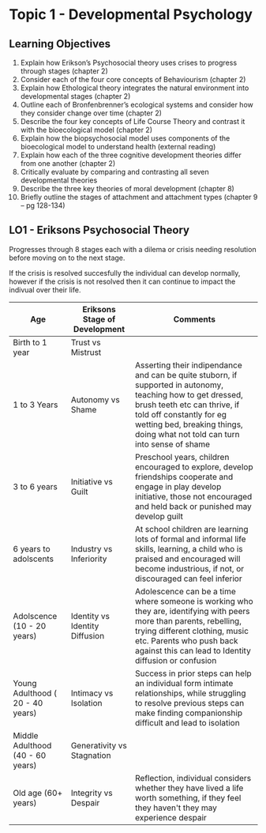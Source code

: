# Topic 1 - Developmental Psychology

## Learning Objectives

1. Explain how Erikson’s Psychosocial theory uses crises to progress through stages (chapter 2)
2. Consider each of the four core concepts of Behaviourism (chapter 2)
3. Explain how Ethological theory integrates the natural environment into developmental stages (chapter 2)
4. Outline each of Bronfenbrenner’s ecological systems and consider how they consider change over time (chapter 2)
5. Describe the four key concepts of Life Course Theory and contrast it with the bioecological model (chapter 2)
6. Explain how the biopsychosocial model uses components of the bioecological model to understand health (external reading)
7. Explain how each of the three cognitive development theories differ from one another (chapter 2)
8. Critically evaluate by comparing and contrasting all seven developmental theories
9. Describe the three key theories of moral development (chapter 8)
10. Briefly outline the stages of attachment and attachment types (chapter 9 – pg 128-134)

## LO1 - Eriksons Psychosocial Theory
Progresses through 8 stages each with a dilema or crisis needing resolution before moving on to  the next stage.

If the crisis is resolved succesfully the individual can develop normally, however if the crisis is not resolved then it can continue to impact the indivual over their life.

| Age | Eriksons Stage of Development | Comments |
| --- | --- | --- |
| Birth to 1 year | Trust vs Mistrust |
| 1 to 3 Years | Autonomy vs Shame | Asserting their indipendance and can be quite stuborn, if supported in autonomy, teaching how to get dressed, brush teeth etc can thrive,  if told off constantly for eg wetting bed, breaking things, doing what not told can turn into sense of shame |
| 3 to 6 years | Initiative vs Guilt | Preschool years, children encouraged to explore, develop friendships cooperate and engage in play develop initiative,  those not encouraged and held back or punished may develop guilt
| 6 years to adolscents | Industry vs Inferiority | At school children are learning lots of formal and informal life skills,  learning,  a child who is praised and encouraged will become industrious,      if not,  or discouraged can feel inferior
| Adolscence (10 - 20 years) | Identity vs Identity Diffusion | Adolescence can be a time where someone is working who they are, identifying with peers more than parents, rebelling, trying different clothing, music etc.   Parents who push back against this can lead to Identity diffusion or confusion |
| Young Adulthood ( 20 - 40 years) | Intimacy vs Isolation | Success in prior steps can help an individual form intimate relationships, while struggling to resolve previous steps can make finding companionship difficult and lead to isolation |
| Middle Adulthood (40 - 60 years) | Generativity vs Stagnation |
| Old age (60+ years) | Integrity vs Despair | Reflection,  individual considers whether they have lived a life worth something,  if they feel they haven't they may experience despair |



